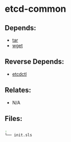 # etcd-common

## Depends:

  -  [tar](/salt/tar)
  -  [wget](/salt/wget)

## Reverse Depends:

  -  [etcdctl](/salt/etcdctl)

## Relates:

  -  N/A

## Files:

```bash
.
└── init.sls
```
